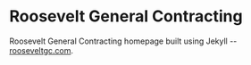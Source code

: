 # Roosevelt General Contracting

Roosevelt General Contracting homepage built using Jekyll -- [rooseveltgc.com](http://rooseveltgc.com/).
